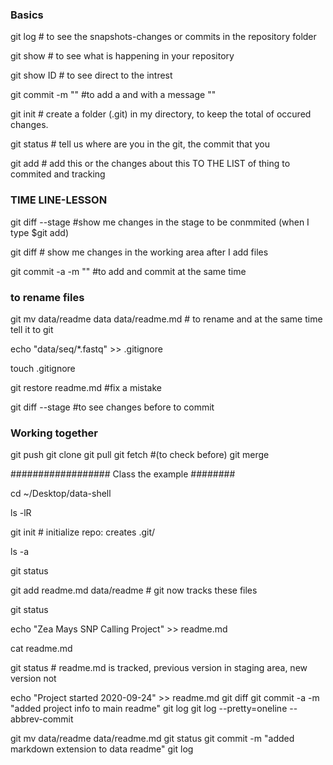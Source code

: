 ### Basics
git log # to see the snapshots-changes or commits in the repository folder

git show # to see what is happening in your repository

git show ID # to see direct to the intrest

git commit -m "" #to add a and with a message ""

git init # create a folder (.git) in my directory, to keep the total of occured changes.

git status # tell us where are you in the git, the commit that you 

git add # add this or the changes about this TO THE LIST of thing to commited and tracking 

### TIME LINE-LESSON
git diff --stage #show me changes in the stage to be conmmited (when I type $git add)

git diff # show me changes in the working area after I add files

git commit -a -m "" #to add and commit at the same time

### to rename files 
git mv data/readme data data/readme.md # to rename and at the same time tell it to git 

echo "data/seq/*.fastq" >> .gitignore

touch .gitignore

git restore readme.md #fix a mistake

git diff --stage  #to see changes before to commit

### Working together
git push
git clone
git pull
git fetch #(to check before) 
git merge


################## Class the example ########

cd ~/Desktop/data-shell

ls -lR

git init # initialize repo: creates .git/

ls -a

git status

git add readme.md data/readme # git now tracks 
these files

git status

echo "Zea Mays SNP Calling Project" >> readme.md

cat readme.md

git status # readme.md is tracked, previous version in staging area, new version not

echo "Project started 2020-09-24" >> readme.md
git diff
git commit -a -m "added project info to main readme"
git log
git log --pretty=oneline --abbrev-commit

git mv data/readme data/readme.md
git status
git commit -m "added markdown extension to data readme"
git log